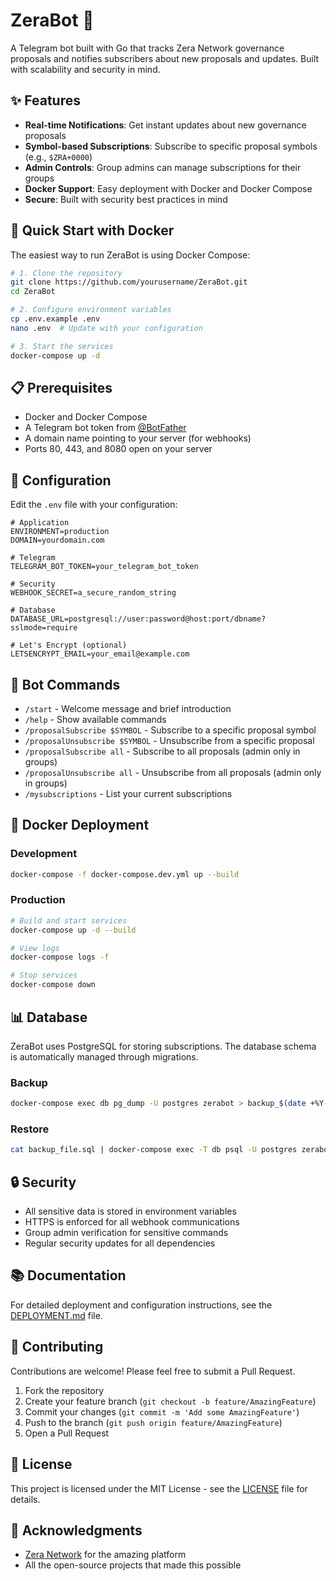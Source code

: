 # ZeraBot 🤖

A Telegram bot built with Go that tracks Zera Network governance proposals and notifies subscribers about new proposals and updates. Built with scalability and security in mind.

## ✨ Features

- **Real-time Notifications**: Get instant updates about new governance proposals
- **Symbol-based Subscriptions**: Subscribe to specific proposal symbols (e.g., `$ZRA+0000`)
- **Admin Controls**: Group admins can manage subscriptions for their groups
- **Docker Support**: Easy deployment with Docker and Docker Compose
- **Secure**: Built with security best practices in mind

## 🚀 Quick Start with Docker

The easiest way to run ZeraBot is using Docker Compose:

```bash
# 1. Clone the repository
git clone https://github.com/yourusername/ZeraBot.git
cd ZeraBot

# 2. Configure environment variables
cp .env.example .env
nano .env  # Update with your configuration

# 3. Start the services
docker-compose up -d
```

## 📋 Prerequisites

- Docker and Docker Compose
- A Telegram bot token from [@BotFather](https://t.me/botfather)
- A domain name pointing to your server (for webhooks)
- Ports 80, 443, and 8080 open on your server

## 🔧 Configuration

Edit the `.env` file with your configuration:

```env
# Application
ENVIRONMENT=production
DOMAIN=yourdomain.com

# Telegram
TELEGRAM_BOT_TOKEN=your_telegram_bot_token

# Security
WEBHOOK_SECRET=a_secure_random_string

# Database
DATABASE_URL=postgresql://user:password@host:port/dbname?sslmode=require

# Let's Encrypt (optional)
LETSENCRYPT_EMAIL=your_email@example.com
```

## 🤖 Bot Commands

- `/start` - Welcome message and brief introduction
- `/help` - Show available commands
- `/proposalSubscribe $SYMBOL` - Subscribe to a specific proposal symbol
- `/proposalUnsubscribe $SYMBOL` - Unsubscribe from a specific proposal
- `/proposalSubscribe all` - Subscribe to all proposals (admin only in groups)
- `/proposalUnsubscribe all` - Unsubscribe from all proposals (admin only in groups)
- `/mysubscriptions` - List your current subscriptions

## 🐳 Docker Deployment

### Development

```bash
docker-compose -f docker-compose.dev.yml up --build
```

### Production

```bash
# Build and start services
docker-compose up -d --build

# View logs
docker-compose logs -f

# Stop services
docker-compose down
```

## 📊 Database

ZeraBot uses PostgreSQL for storing subscriptions. The database schema is automatically managed through migrations.

### Backup

```bash
docker-compose exec db pg_dump -U postgres zerabot > backup_$(date +%Y-%m-%d).sql
```

### Restore

```bash
cat backup_file.sql | docker-compose exec -T db psql -U postgres zerabot
```

## 🔒 Security

- All sensitive data is stored in environment variables
- HTTPS is enforced for all webhook communications
- Group admin verification for sensitive commands
- Regular security updates for all dependencies

## 📚 Documentation

For detailed deployment and configuration instructions, see the [DEPLOYMENT.md](DEPLOYMENT.md) file.

## 🤝 Contributing

Contributions are welcome! Please feel free to submit a Pull Request.

1. Fork the repository
2. Create your feature branch (`git checkout -b feature/AmazingFeature`)
3. Commit your changes (`git commit -m 'Add some AmazingFeature'`)
4. Push to the branch (`git push origin feature/AmazingFeature`)
5. Open a Pull Request

## 📄 License

This project is licensed under the MIT License - see the [LICENSE](LICENSE) file for details.

## 🙏 Acknowledgments

- [Zera Network](https://zera.vision) for the amazing platform
- All the open-source projects that made this possible
